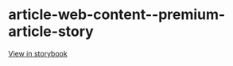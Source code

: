 # article-web-content--premium-article-story

[View in storybook](https://raw.githack.com/Independent-Digital-News-and-Media-Ltd/indy-branch-review/PR-7409-sb/index.html?path=/story/article-web-content--premium-article-story)